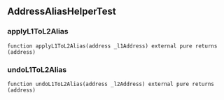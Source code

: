 ## AddressAliasHelperTest

### applyL1ToL2Alias

```solidity
function applyL1ToL2Alias(address _l1Address) external pure returns (address)
```

### undoL1ToL2Alias

```solidity
function undoL1ToL2Alias(address _l2Address) external pure returns (address)
```

